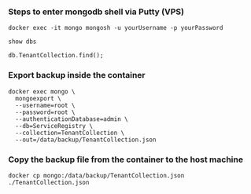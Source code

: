 ### Steps to enter mongodb shell via Putty (VPS)

```
docker exec -it mongo mongosh -u yourUsername -p yourPassword
```

```
show dbs
```

```
db.TenantCollection.find();
```

### Export backup inside the container
```
docker exec mongo \
  mongoexport \
  --username=root \
  --password=root \
  --authenticationDatabase=admin \
  --db=ServiceRegistry \
  --collection=TenantCollection \
  --out=/data/backup/TenantCollection.json
```
### Copy the backup file from the container to the host machine
```
docker cp mongo:/data/backup/TenantCollection.json ./TenantCollection.json
```
